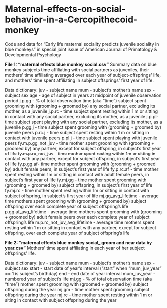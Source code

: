 # Maternal-effects-on-social-behavior-in-a-Cercopithecoid-monkey
Code and data for “Early life maternal sociality predicts juvenile sociality in blue monkeys”
in special joint issue of American Journal of Primatology & Developmental Psychology 


**File 1: “maternal effects blue monkey social.csv”**
Summary data on blue monkey subjects time affiliating with social partners as juveniles, their mothers' time affiliating averaged over each year of subject-offsprings' life, and mothers' time spent affiliating in subject offsprings' first year of life.

Data dictionary:
juv - subject name
mum - subject’s mother’s name
sex - subject sex
age - age of subject in years at midpoint of juvenile observation period
j.p.gg - % of total observation time (aka “time”) subject spent grooming with (grooming + groomed by) any social partner, excluding its mother, as a juvenile
j.p.rc - time subject spent resting within 1 m or sitting in contact with any social partner, excluding its mother, as a juvenile
j.p.pl- time subject spent playing with any social partner, excluding its mother, as a juvenile
p.gg.j - time subject spent grooming with (grooming + groomed by) juvenile peers
p.rc.j - time subject spent resting within 1 m or sitting in contact with juvenile peers
p.pl.j - time subject spent playing with juvenile peers
fy.m.p.gg_not_juv - time mother spent grooming with  (grooming + groomed by)  any partner, except for subject offspring, in subject’s first year of life
fy.m.p.rc_not_juv - time mother spent resting within 1m or sitting in contact with any partner, except for subject offspring, in subject’s first year of life
fy.p.gg.af- time mother spent grooming with  (grooming + groomed by) adult female peers, in subject’s first year of life
fy.p.rc.af  - time mother spent resting within 1m or sitting in contact with adult female peers, in subject’s first year of life
fy.mj.gg - time mother spent grooming with  (grooming + groomed by) subject offspring, in subject’s first year of life
fy.mj.rc  - time mother spent resting within 1m or sitting in contact with subject offspring, in subject’s first year of life
mj.gg_avg_lifetime - average time mothers spent grooming with (grooming + groomed by) subject offspring over each complete year of subject offspring’s life
p.gg.af_avg_lifetime - average time mothers spent grooming with (grooming + groomed by) adult female peers over each complete year of subject offspring’s life
m.p.rc_not_juv_avg_lifetime - average time mothers spent resting within 1 m or sitting in contact with any partner, except for subject offspring, over each complete year of subject offspring’s life

**File 2: “maternal effects blue monkey social_ groom and near data by year.csv”**
Mothers' time spent affiliating in each year of her subject offsprings' life.

Data dictionary:
juv - subject name
mum - subject’s mother’s name
sex - subject sex
start - start date of year’s interval (“start” when “mum_juv_year” == 1 is subject’s birthday)
end - end date of year interval
mum_juv_year - numbered year of subject’s life
mj.gg - % of total observation time (aka “time”) mother spent grooming with (groomed + groomed by) subject offspring during the year
mj.gm  -  time mother spent grooming subject offspring during the year
mj.rc - time mother spent resting within 1 m or siting in contact with subject offspring during the year

